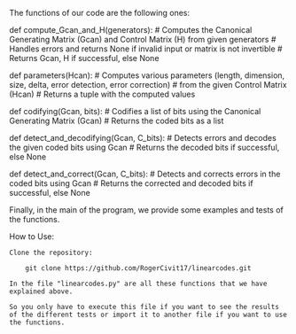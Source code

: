 The functions of our code are the following ones:

def compute_Gcan_and_H(generators):
    # Computes the Canonical Generating Matrix (Gcan) and Control Matrix (H) from given generators
    # Handles errors and returns None if invalid input or matrix is not invertible
    # Returns Gcan, H if successful, else None

def parameters(Hcan):
    # Computes various parameters (length, dimension, size, delta, error detection, error correction)
    # from the given Control Matrix (Hcan)
    # Returns a tuple with the computed values

def codifying(Gcan, bits):
    # Codifies a list of bits using the Canonical Generating Matrix (Gcan)
    # Returns the coded bits as a list

def detect_and_decodifying(Gcan, C_bits):
    # Detects errors and decodes the given coded bits using Gcan
    # Returns the decoded bits if successful, else None

def detect_and_correct(Gcan, C_bits):
    # Detects and corrects errors in the coded bits using Gcan
    # Returns the corrected and decoded bits if successful, else None

Finally, in the main of the program, we provide some examples and tests of the functions.

How to Use:

    Clone the repository:

        git clone https://github.com/RogerCivit17/linearcodes.git

    In the file "linearcodes.py" are all these functions that we have explained above.

    So you only have to execute this file if you want to see the results of the different tests or import it to another file if you want to use the functions.

